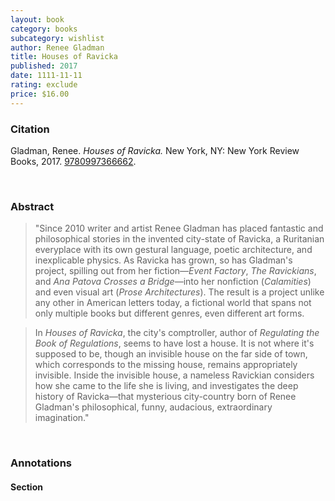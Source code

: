 ```yaml
---
layout: book
category: books
subcategory: wishlist
author: Renee Gladman
title: Houses of Ravicka
published: 2017
date: 1111-11-11
rating: exclude
price: $16.00
---
```


### Citation

Gladman, Renee. *Houses of Ravicka.* New York, NY: New York Review Books, 2017. [9780997366662](https://www.nyrb.com/collections/dorothy-a-publishing-project/products/houses-of-ravicka?variant=41400852152488).

<br>

### Abstract

> "Since 2010 writer and artist Renee Gladman has placed fantastic and philosophical stories in the invented city-state of Ravicka, a Ruritanian everyplace with its own gestural language, poetic architecture, and inexplicable physics. As Ravicka has grown, so has Gladman's project, spilling out from her fiction—*Event Factory*, *The Ravickians*, and *Ana Patova Crosses a Bridge*—into her nonfiction (*Calamities*) and even visual art (*Prose Architectures*). The result is a project unlike any other in American letters today, a fictional world that spans not only multiple books but different genres, even different art forms.

> In *Houses of Ravicka*, the city's comptroller, author of *Regulating the Book of Regulations*, seems to have lost a house. It is not where it's supposed to be, though an invisible house on the far side of town, which corresponds to the missing house, remains appropriately invisible. Inside the invisible house, a nameless Ravickian considers how she came to the life she is living, and investigates the deep history of Ravicka—that mysterious city-country born of Renee Gladman's philosophical, funny, audacious, extraordinary imagination."

<br>

### Annotations

#### Section

<br>
